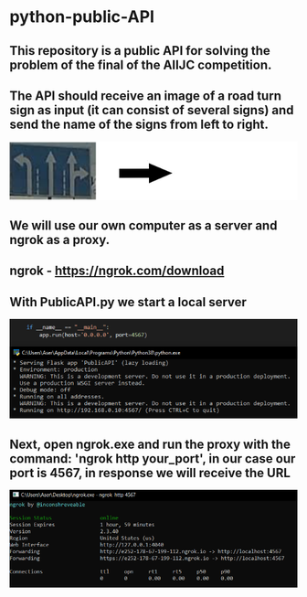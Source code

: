 # python-public-API
## This repository is a public API for solving the problem of the final of the AIIJC competition.
## The API should receive an image of a road turn sign as input (it can consist of several signs) and send the name of the signs from left to right.
![alt text](https://github.com/LevProg/python-public-API/blob/main/post-get.png?raw=true)
## We will use our own computer as a server and ngrok as a proxy.
## ngrok - https://ngrok.com/download
## With PublicAPI.py we start a local server
![alt text](https://github.com/LevProg/python-public-API/blob/main/localServer.png?raw=true)
## Next, open ngrok.exe and run the proxy with the command: 'ngrok http your_port', in our case our port is 4567, in response we will receive the URL
![alt text](https://github.com/LevProg/python-public-API/blob/main/proxy.png?raw=true)
